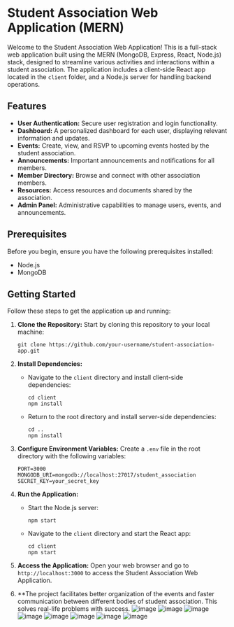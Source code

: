 # Student Association Web Application (MERN)

Welcome to the Student Association Web Application! This is a full-stack web application built using the MERN (MongoDB, Express, React, Node.js) stack, designed to streamline various activities and interactions within a student association. The application includes a client-side React app located in the `client` folder, and a Node.js server for handling backend operations.

## Features

- **User Authentication:** Secure user registration and login functionality.
- **Dashboard:** A personalized dashboard for each user, displaying relevant information and updates.
- **Events:** Create, view, and RSVP to upcoming events hosted by the student association.
- **Announcements:** Important announcements and notifications for all members.
- **Member Directory:** Browse and connect with other association members.
- **Resources:** Access resources and documents shared by the association.
- **Admin Panel:** Administrative capabilities to manage users, events, and announcements.

## Prerequisites

Before you begin, ensure you have the following prerequisites installed:

- Node.js
- MongoDB

## Getting Started

Follow these steps to get the application up and running:

1. **Clone the Repository:** Start by cloning this repository to your local machine:

   ```
   git clone https://github.com/your-username/student-association-app.git
   ```

2. **Install Dependencies:**

   - Navigate to the `client` directory and install client-side dependencies:

     ```
     cd client
     npm install
     ```

   - Return to the root directory and install server-side dependencies:

     ```
     cd ..
     npm install
     ```

3. **Configure Environment Variables:** Create a `.env` file in the root directory with the following variables:

   ```
   PORT=3000
   MONGODB_URI=mongodb://localhost:27017/student_association
   SECRET_KEY=your_secret_key
   ```

4. **Run the Application:**

   - Start the Node.js server:

     ```
     npm start
     ```

   - Navigate to the `client` directory and start the React app:

     ```
     cd client
     npm start
     ```

5. **Access the Application:** Open your web browser and go to `http://localhost:3000` to access the Student Association Web Application.
6. **The project facilitates better organization of the events and faster communication between different bodies of student association. This solves real-life problems with success.
![image](https://user-images.githubusercontent.com/87422170/142367764-9415b03a-d9ec-4bf1-94bb-b32e734a9da2.png)
![image](https://user-images.githubusercontent.com/87422170/142368108-a2e59725-2753-452b-80c3-850b6374b78f.png)
![image](https://user-images.githubusercontent.com/87422170/142368123-baf4700f-8480-47df-8e40-34e56a4cc023.png)
![image](https://user-images.githubusercontent.com/87422170/142368143-6bad9709-7cc3-4a37-8cc3-f535b6daa457.png)
![image](https://user-images.githubusercontent.com/87422170/142368170-929ab852-9757-4bbc-82ea-095580e31363.png)
![image](https://user-images.githubusercontent.com/87422170/142368209-70e22771-9359-4af6-9aeb-00af4cbdd514.png)
![image](https://user-images.githubusercontent.com/87422170/142368197-3254aca9-6716-4bcc-967d-4f6d3b2ab510.png)
![image](https://user-images.githubusercontent.com/87422170/142368225-033a7a4c-cf9e-46e0-90f2-15a3cda66402.png)

